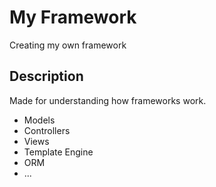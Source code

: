 # My Framework
Creating my own framework

## Description

Made for understanding how frameworks work.

* Models
* Controllers
* Views
* Template Engine
* ORM
* ...
